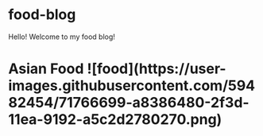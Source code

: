 # food-blog
<!DOCTYPE html>
<html lang= "en">
    <head> 
      Hello! Welcome to my food blog!
  </head>
  <body>
    <h1> Asian Food
      ![food](https://user-images.githubusercontent.com/59482454/71766699-a8386480-2f3d-11ea-9192-a5c2d2780270.png)

      
